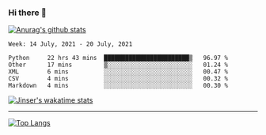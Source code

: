 ### Hi there 👋

[![Anurag's github stats](https://github-readme-stats.vercel.app/api?username=jinserrr&show_icons=true)](https://github.com/anuraghazra/github-readme-stats)


<!--START_SECTION:waka-->
```text
Week: 14 July, 2021 - 20 July, 2021

Python     22 hrs 43 mins  ████████████████████████▒   96.97 % 
Other      17 mins         ▒░░░░░░░░░░░░░░░░░░░░░░░░   01.24 % 
XML        6 mins          ░░░░░░░░░░░░░░░░░░░░░░░░░   00.47 % 
CSV        4 mins          ░░░░░░░░░░░░░░░░░░░░░░░░░   00.32 % 
Markdown   4 mins          ░░░░░░░░░░░░░░░░░░░░░░░░░   00.30 % 
```
<!--END_SECTION:waka-->

[![Jinser's wakatime stats](https://github-readme-stats.vercel.app/api/wakatime?username=jinser)](https://github.com/anuraghazra/github-readme-stats)

***

[![Top Langs](https://github-readme-stats.vercel.app/api/top-langs/?username=jinserrr)](https://github.com/anuraghazra/github-readme-stats)
